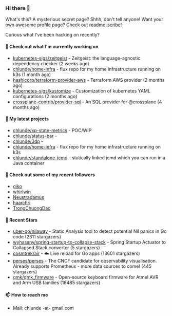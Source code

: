 ### Hi there 👋

What's this? A mysterious secret page? Shhh, don't tell anyone!
Want your own awesome profile page? Check out [readme-scribe](https://github.com/muesli/readme-scribe)!

Curious what I've been hacking on recently?

#### 👷 Check out what I'm currently working on

- [kubernetes-sigs/zeitgeist](https://github.com/kubernetes-sigs/zeitgeist) - Zeitgeist: the language-agnostic dependency checker (2 weeks ago)
- [chlunde/home-infra](https://github.com/chlunde/home-infra) - flux repo for my home infrastructure running on k3s  (1 month ago)
- [hashicorp/terraform-provider-aws](https://github.com/hashicorp/terraform-provider-aws) - Terraform AWS provider (2 months ago)
- [kubernetes-sigs/kustomize](https://github.com/kubernetes-sigs/kustomize) - Customization of kubernetes YAML configurations (2 months ago)
- [crossplane-contrib/provider-sql](https://github.com/crossplane-contrib/provider-sql) - An SQL provider for @crossplane (4 months ago)

#### 🌱 My latest projects

- [chlunde/xp-state-metrics](https://github.com/chlunde/xp-state-metrics) - POC/WIP
- [chlunde/status-bar](https://github.com/chlunde/status-bar) - 
- [chlunde/3dp](https://github.com/chlunde/3dp) - 
- [chlunde/home-infra](https://github.com/chlunde/home-infra) - flux repo for my home infrastructure running on k3s 
- [chlunde/standalone-jcmd](https://github.com/chlunde/standalone-jcmd) - statically linked jcmd which you can run in a Java container



#### 👯 Check out some of my recent followers

- [giko](https://github.com/giko)
- [whirlwin](https://github.com/whirlwin)
- [Neustradamus](https://github.com/Neustradamus)
- [haarchri](https://github.com/haarchri)
- [TrongChuongDao](https://github.com/TrongChuongDao)

#### 🌟 Recent Stars

- [uber-go/nilaway](https://github.com/uber-go/nilaway) - Static Analysis tool to detect potential Nil panics in Go code (2311 stargazers)
- [wyhasany/spring-startup-to-collapse-stack](https://github.com/wyhasany/spring-startup-to-collapse-stack) - Spring Startup Actuator to Collapsed Stack converter (5 stargazers)
- [cosmtrek/air](https://github.com/cosmtrek/air) - ☁️ Live reload for Go apps (13601 stargazers)
- [perses/perses](https://github.com/perses/perses) - The CNCF candidate for observability visualisation. Already supports Prometheus - more data sources to come! (445 stargazers)
- [qmk/qmk_firmware](https://github.com/qmk/qmk_firmware) - Open-source keyboard firmware for Atmel AVR and Arm USB families (16485 stargazers)

#### 📫 How to reach me

- Mail: chlunde -at- gmail.com
